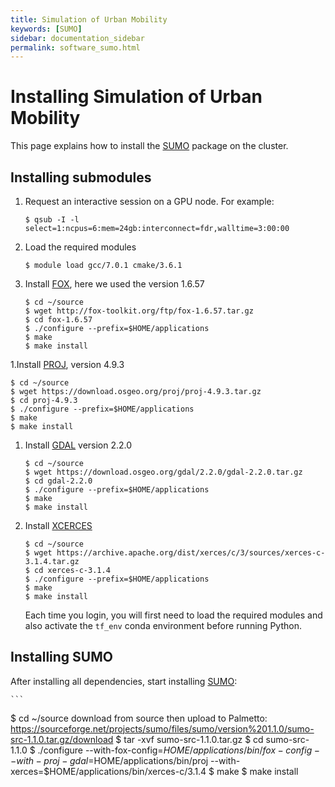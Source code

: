 ```yaml
---
title: Simulation of Urban Mobility
keywords: [SUMO]
sidebar: documentation_sidebar
permalink: software_sumo.html
---
```


# Installing Simulation of Urban Mobility

This page explains how to install the [SUMO](https://sourceforge.net/projects/sumo/files/)
package on the cluster.

## Installing submodules

1. Request an interactive session on a GPU node. For example:

   ```
   $ qsub -I -l select=1:ncpus=6:mem=24gb:interconnect=fdr,walltime=3:00:00
   ```

1. Load the required modules

   ```
   $ module load gcc/7.0.1 cmake/3.6.1
   ```

1. Install [FOX](http://fox-toolkit.org/ftp/), here we used the version 1.6.57

   ```
   $ cd ~/source
   $ wget http://fox-toolkit.org/ftp/fox-1.6.57.tar.gz
   $ cd fox-1.6.57
   $ ./configure --prefix=$HOME/applications
   $ make 
   $ make install
   ```

1.Install [PROJ](ttps://download.osgeo.org/proj), version 4.9.3

   ```
   $ cd ~/source
   $ wget https://download.osgeo.org/proj/proj-4.9.3.tar.gz
   $ cd proj-4.9.3
   $ ./configure --prefix=$HOME/applications
   $ make 
   $ make install
   ```

1. Install [GDAL](https://download.osgeo.org/gdal/2.2.0/) version 2.2.0

   ```
   $ cd ~/source
   $ wget https://download.osgeo.org/gdal/2.2.0/gdal-2.2.0.tar.gz
   $ cd gdal-2.2.0
   $ ./configure --prefix=$HOME/applications
   $ make 
   $ make install
   ```

1. Install [XCERCES](https://archive.apache.org/dist/xerces/c/3/sources/)

   ```
   $ cd ~/source
   $ wget https://archive.apache.org/dist/xerces/c/3/sources/xerces-c-3.1.4.tar.gz
   $ cd xerces-c-3.1.4
   $ ./configure --prefix=$HOME/applications
   $ make 
   $ make install
   ```

   Each time you login, you will first need to load the required modules
   and also activate the `tf_env` conda environment before
   running Python.

## Installing SUMO

   After installing all dependencies, start installing [SUMO](http://prdownloads.sourceforge.net/sumo/):

    ```
   $ cd ~/source
   download from source then upload to Palmetto: https://sourceforge.net/projects/sumo/files/sumo/version%201.1.0/sumo-src-1.1.0.tar.gz/download
   $ tar -xvf sumo-src-1.1.0.tar.gz
   $ cd sumo-src-1.1.0
   $ ./configure --with-fox-config=$HOME/applications/bin/fox-config --with-proj-gdal=$HOME/applications/bin/proj --with-xerces=$HOME/applications/bin/xerces-c/3.1.4
   $ make 
   $ make install
   ```
